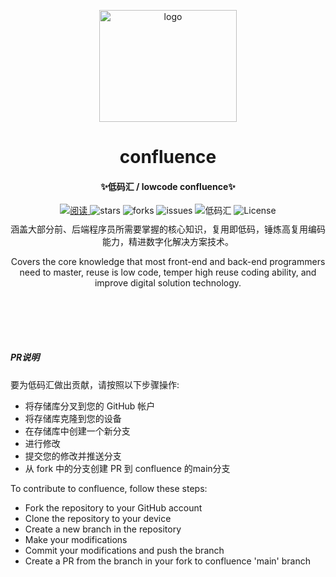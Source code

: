 <!-- markdownlint-disable -->
<div align="center">
	<p align="center">
		<a href="https://confluence.uuyang.cn/">
			<img src="https://oss.uuyang.cn/confluence%2Flogo.svg" alt="logo" style="transform: rotate(0deg) scale(1, 1); opacity: 1; width: 220.096px; height: 178.752px; overflow: visible;">
		</a>
	</p>
	<h1 align="center">confluence</h1>
	<h4 align="center">✨低码汇 / lowcode confluence✨</h4>
</div>
<div align="center">
	<a href="https://confluence.uuyang.cn/">
		<img src="https://img.shields.io/badge/阅读-read-brightgreen.svg" alt="阅读" />
	</a>
	<img src="https://img.shields.io/github/stars/lcp-code/confluence" alt="stars" />
	<img src="https://img.shields.io/github/forks/lcp-code/confluence" alt="forks" />
	<img src="https://img.shields.io/github/issues/lcp-code/confluence" alt="issues" />
	<img src="https://img.shields.io/badge/作者-低码汇-blue.svg" alt="低码汇" />
	<img src="https://img.shields.io/npm/l/vuepress-theme-hope.svg" alt="License" />
</div>

<p align="center" style="margin: 10px 0 0 0;">涵盖大部分前、后端程序员所需要掌握的核心知识，复用即低码，锤炼高复用编码能力，精进数字化解决方案技术。</p>
<p align="center" style="margin-bottom: 100px;">Covers the core knowledge that most front-end and back-end programmers need to master, reuse is low code, temper high reuse coding ability, and improve digital solution technology.</p>


##### PR说明
要为低码汇做出贡献，请按照以下步骤操作:
 - 将存储库分叉到您的 GitHub 帐户
 - 将存储库克隆到您的设备
 - 在存储库中创建一个新分支
 - 进行修改
 - 提交您的修改并推送分支
 - 从 fork 中的分支创建 PR 到 confluence 的main分支


To contribute to confluence, follow these steps:
 - Fork the repository to your GitHub account
 - Clone the repository to your device
 - Create a new branch in the repository
 - Make your modifications
 - Commit your modifications and push the branch
 - Create a PR from the branch in your fork to confluence 'main' branch